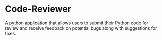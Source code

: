 # Code-Reviewer
A python application that allows users to submit their Python code for review and receive feedback on potential bugs along with suggestions for fixes.
